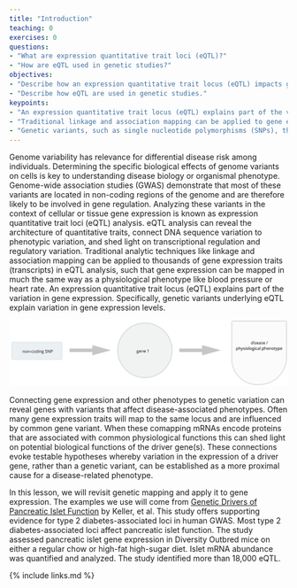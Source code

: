 ```yaml
---
title: "Introduction"
teaching: 0
exercises: 0
questions:
- "What are expression quantitative trait loci (eQTL)?"
- "How are eQTL used in genetic studies?"
objectives:
- "Describe how an expression quantitative trait locus (eQTL) impacts gene expression."
- "Describe how eQTL are used in genetic studies."
keypoints:
- "An expression quantitative trait locus (eQTL) explains part of the variation in gene expression."
- "Traditional linkage and association mapping can be applied to gene expression traits (transcripts)."
- "Genetic variants, such as single nucleotide polymorphisms (SNPs), that underlie eQTL illuminate transcriptional regulation and variation."
---
```


Genome variability has relevance for differential disease risk among individuals. Determining the specific biological effects of genome variants on cells is key to understanding disease biology or organismal phenotype. Genome-wide association studies (GWAS) demonstrate that most of these variants are located in non-coding regions of the genome and are therefore likely to be involved in gene regulation. Analyzing these variants in the context of cellular or tissue gene expression is known as expression quantitative trait loci (eQTL) analysis. eQTL analysis can reveal the architecture of quantitative traits, connect DNA sequence variation to phenotypic variation, and shed light on transcriptional regulation and regulatory variation. Traditional analytic techniques like linkage and association mapping can be applied to thousands of gene expression traits (transcripts) in eQTL analysis, such that gene expression can be mapped in much the same way as a physiological phenotype like blood pressure or heart rate. An expression quantitative trait locus (eQTL) explains part of the variation in gene expression. Specifically, genetic variants underlying eQTL explain variation in gene expression levels. 

![](../fig/cis-regulation-single-gene.png)

Connecting gene expression and other phenotypes to genetic variation can reveal genes with variants that affect disease-associated phenotypes. Often many gene expression traits will map to the same locus and are influenced by common gene variant. When these comapping mRNAs encode proteins that are associated with common physiological functions this can shed light on potential biological functions of the driver gene(s). These connections evoke testable hypotheses whereby variation in the expression of a driver gene, rather than a genetic variant, can be established as a more proximal cause for a disease-related phenotype.


In this lesson, we will revisit genetic mapping and apply it to gene expression. The examples we use will come from [Genetic Drivers of Pancreatic Islet Function](https://doi.org/10.1534/genetics.118.300864) by Keller, et al. This study offers supporting evidence for type 2 diabetes-associated loci in human GWAS. Most type 2 diabetes-associated loci affect pancreatic islet function. The study assessed pancreatic islet gene expression in Diversity Outbred mice on either a regular chow or high-fat high-sugar diet. Islet mRNA abundance was quantified and analyzed. The study identified more than 18,000 eQTL.



{% include links.md %}

